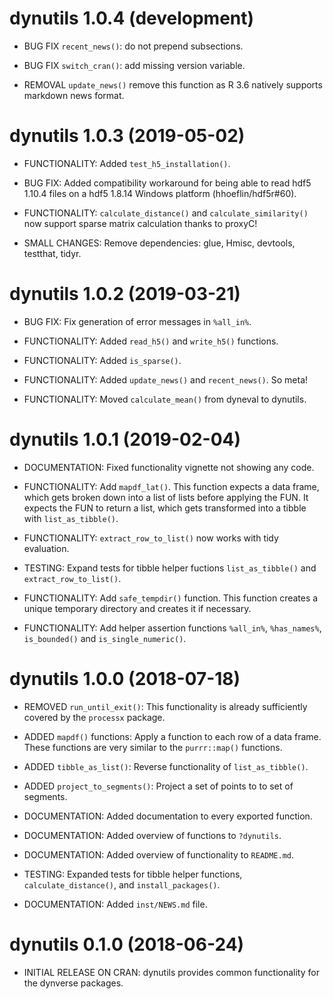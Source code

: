 # dynutils 1.0.4 (development)

 * BUG FIX `recent_news()`: do not prepend subsections.
 
 * BUG FIX `switch_cran()`: add missing version variable.
 
 * REMOVAL `update_news()` remove this function as R 3.6 natively
   supports markdown news format.
 
# dynutils 1.0.3 (2019-05-02)

 * FUNCTIONALITY: Added `test_h5_installation()`.
 
 * BUG FIX: Added compatibility workaround for being able to read hdf5 1.10.4 files
   on a hdf5 1.8.14 Windows platform (hhoeflin/hdf5r#60).
 
 * FUNCTIONALITY: `calculate_distance()` and `calculate_similarity()` now support
   sparse matrix calculation thanks to proxyC!
 
 * SMALL CHANGES: Remove dependencies: glue, Hmisc, devtools, testthat, tidyr.

# dynutils 1.0.2 (2019-03-21)

 * BUG FIX: Fix generation of error messages in `%all_in%`.
 
 * FUNCTIONALITY: Added `read_h5()` and `write_h5()` functions.
 
 * FUNCTIONALITY: Added `is_sparse()`.
 
 * FUNCTIONALITY: Added `update_news()` and `recent_news()`. So meta!
 
 * FUNCTIONALITY: Moved `calculate_mean()` from dyneval to dynutils.
 
# dynutils 1.0.1 (2019-02-04) 

 * DOCUMENTATION: Fixed functionality vignette not showing any code.

 * FUNCTIONALITY: Add `mapdf_lat()`. This function expects a data frame,
   which gets broken down into a list of lists before applying the FUN.
   It expects the FUN to return a list, which gets transformed into a tibble
   with `list_as_tibble()`.

 * FUNCTIONALITY: `extract_row_to_list()` now works with tidy evaluation.

 * TESTING: Expand tests for tibble helper fuctions `list_as_tibble()` and
   `extract_row_to_list()`.

 * FUNCTIONALITY: Add `safe_tempdir()` function. This function creates a
   unique temporary directory and creates it if necessary.
   
 * FUNCTIONALITY: Add helper assertion functions 
   `%all_in%`, `%has_names%`, `is_bounded()` and `is_single_numeric()`.
 
# dynutils 1.0.0 (2018-07-18)
 
 * REMOVED `run_until_exit()`: This functionality is already 
   sufficiently covered by the `processx` package.
   
 * ADDED `mapdf()` functions: Apply a function to each row of a data frame.
   These functions are very similar to the `purrr::map()` functions.
 
 * ADDED `tibble_as_list()`: Reverse functionality of `list_as_tibble()`.
 
 * ADDED `project_to_segments()`: Project a set of points to to set of segments.
 
 * DOCUMENTATION: Added documentation to every exported function.
 
 * DOCUMENTATION: Added overview of functions to `?dynutils`.
 
 * DOCUMENTATION: Added overview of functionality to `README.md`.
 
 * TESTING: Expanded tests for tibble helper functions,
   `calculate_distance()`, and `install_packages()`.
   
 * DOCUMENTATION: Added `inst/NEWS.md` file.
 
# dynutils 0.1.0 (2018-06-24)

 * INITIAL RELEASE ON CRAN: 
   dynutils provides common functionality for the dynverse packages.
